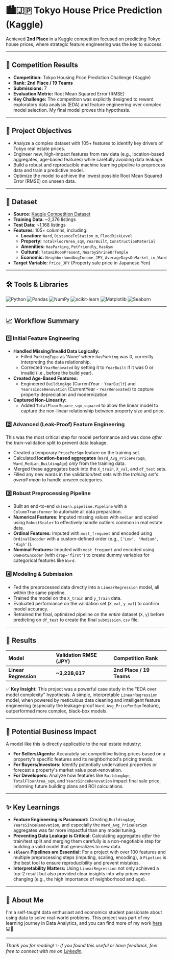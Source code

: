 # 🏙️🇯🇵 Tokyo House Price Prediction (Kaggle)
Achieved **2nd Place** in a Kaggle competition focused on predicting Tokyo house prices, where strategic feature engineering was the key to success.

---

## 🥈 Competition Results

- **Competition:** Tokyo Housing Price Prediction Challenge (Kaggle)
- **Rank:** **2nd Place / 19 Teams**
- **Submissions:** 7
- **Evaluation Metric:** Root Mean Squared Error (RMSE)
- **Key Challenge:** The competition was explicitly designed to reward exploratory data analysis (EDA) and feature engineering over complex model selection. My final model proves this hypothesis.

---

## 📌 Project Objectives

- Analyze a complex dataset with 105+ features to identify key drivers of Tokyo real estate prices.
- Engineer new, high-impact features from raw data (e.g., location-based aggregates, age-based features) while carefully avoiding data leakage.
- Build a robust and reproducible machine learning pipeline to preprocess data and train a predictive model.
- Optimize the model to achieve the lowest possible Root Mean Squared Error (RMSE) on unseen data.

---

## 📁 Dataset

- **Source**: [Kaggle Competition Dataset](https://www.kaggle.com/competitions/predicting-tokyo-house-prices/overview)
- **Training Data**: ~2,376 listings
- **Test Data**: ~1,168 listings
- **Features**: 105+ columns, including:
  - **Location:** `Ward`, `DistanceToStation_m`, `FloodRiskLevel`
  - **Property:** `TotalFloorArea_sqm`, `YearBuilt`, `ConstructionMaterial`
  - **Amenities:** `HasParking`, `PetFriendly`, `HasGym`
  - **Cultural:** `TatamiRoomPresent`, `NearbyShrineOrTemple`
  - **Economic:** `NeighborhoodAvgIncome_JPY`, `AverageDaysOnMarket_in_Ward`
- **Target Variable**: `Price_JPY` (Property sale price in Japanese Yen)

---

## 🛠️ Tools & Libraries

![Python](https://img.shields.io/badge/Python-3776AB?style=flat&logo=python&logoColor=white)
![Pandas](https://img.shields.io/badge/Pandas-150458?style=flat&logo=pandas&logoColor=white)
![NumPy](https://img.shields.io/badge/NumPy-013243?style=flat&logo=numpy&logoColor=white)
![scikit-learn](https://img.shields.io/badge/Scikit--Learn-F7931E?style=flat&logo=scikitlearn&logoColor=white)
![Matplotlib](https://img.shields.io/badge/Matplotlib-11557C?style=flat&logo=matplotlib&logoColor=white)
![Seaborn](https://img.shields.io/badge/Seaborn-2D6EB5?style=flat&logo=seaborn&logoColor=white)

---

## 📈 Workflow Summary

### 1️⃣ Initial Feature Engineering
- **Handled Missing/Invalid Data Logically:**
  - Filled `ParkingType` as 'None' where `HasParking` was 0, correctly interpreting the data relationship.
  - Corrected `YearRenovated` by setting it to `YearBuilt` if it was 0 or invalid (i.e., before the build year).
- **Created Age-Based Features:**
  - Engineered `BuildingAge` (CurrentYear - `YearBuilt`) and `YearsSinceRenovation` (CurrentYear - `YearRenovated`) to capture property depreciation and modernization.
- **Captured Non-Linearity:**
  - Added `TotalFloorSquare_sqm_squared` to allow the linear model to capture the non-linear relationship between property size and price.

### 2️⃣ Advanced (Leak-Proof) Feature Engineering
This was the most critical step for model performance and was done *after* the train-validation split to prevent data leakage.
- Created a temporary `PricePerSqm` feature on the training set.
- Calculated **location-based aggregates** (`Ward_Avg_PricePerSqm`, `Ward_Median_BuildingAge`) *only* from the training data.
- Merged these aggregates back into the `X_train`, `X_val`, and `df_test` sets.
- Filled any new wards in the validation/test sets with the *training set's overall mean* to handle unseen categories.

### 3️⃣ Robust Preprocessing Pipeline
- Built an end-to-end `sklearn.pipeline.Pipeline` with a `ColumnTransformer` to automate all data preparation.
- **Numerical Features:** Imputed missing values with `median` and scaled using `RobustScaler` to effectively handle outliers common in real estate data.
- **Ordinal Features:** Imputed with `most_frequent` and encoded using `OrdinalEncoder` with a custom-defined order (e.g., `['Low', 'Medium', 'High']`).
- **Nominal Features:** Imputed with `most_frequent` and encoded using `OneHotEncoder` (with `drop='first'`) to create dummy variables for categorical features like `Ward`.

### 4️⃣ Modeling & Submission
- Fed the preprocessed data directly into a `LinearRegression` model, all within the same pipeline.
- Trained the model on the `X_train` and `y_train` data.
- Evaluated performance on the validation set (`X_val`, `y_val`) to confirm model accuracy.
- Retrained the final, optimized pipeline on the *entire* dataset (`X`, `y`) before predicting on `df_test` to create the final `submission.csv` file.

---

## 🧠 Results

| Model | Validation RMSE (JPY) | Competition Rank |
| :--- | :--- | :--- |
| **Linear Regression** | **~3,228,617** | **2nd Place / 19 Teams** |

✅ **Key Insight:** This project was a powerful case study in the "EDA over model complexity" hypothesis. A simple, interpretable `LinearRegression` model, when powered by meticulous data cleaning and intelligent feature engineering (especially the leakage-proof `Ward_Avg_PricePerSqm` feature), outperformed more complex, black-box models.

---

## 💼 Potential Business Impact

A model like this is directly applicable to the real estate industry:
- **For Sellers/Agents:** Accurately set competitive listing prices based on a property's specific features and its neighborhood's pricing trends.
- **For Buyers/Investors:** Identify potentially undervalued properties or forecast a property's market value post-renovation.
- **For Developers:** Analyze how features like `BuildingAge`, `TotalFloorArea_sqm`, and `YearsSinceRenovation` impact final sale price, informing future building plans and ROI calculations.

---

## ✨ Key Learnings

- **Feature Engineering is Paramount:** Creating `BuildingAge`, `YearsSinceRenovation`, and especially the `Ward_Avg_PricePerSqm` aggregates was far more impactful than any model tuning.
- **Preventing Data Leakage is Critical:** Calculating aggregates *after* the train/test split and merging them carefully is a non-negotiable step for building a valid model that generalizes to new data.
- **`sklearn` Pipelines are Essential:** For a project with over 100 features and multiple preprocessing steps (imputing, scaling, encoding), a `Pipeline` is the best tool to ensure reproducibility and prevent mistakes.
- **Interpretability Matters:** Using `LinearRegression` not only achieved a top-2 result but also provided clear insights into *why* prices were changing (e.g., the high importance of neighborhood and age).

---

## 🌱 About Me

I'm a self-taught data enthusiast and economics student passionate about using data to solve real-world problems.
This project was part of my learning journey in Data Analytics, and you can find more of my work [here](https://github.com/uyenp30/Data-Projects) 💻🌻

---

*Thank you for reading!* ✨
*If you found this useful or have feedback, feel free to connect with me on [LinkedIn](https://www.linkedin.com/in/uyen-pham-data/).*
